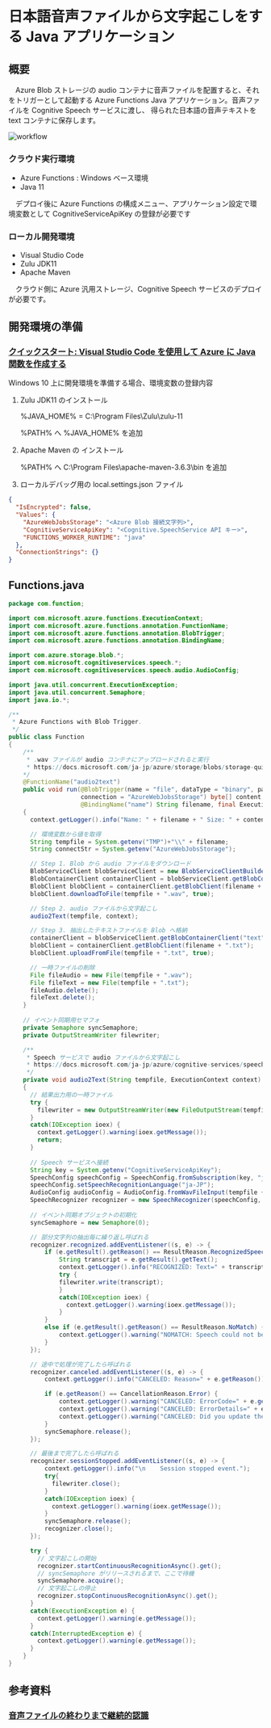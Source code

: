 # 日本語音声ファイルから文字起こしをする Java アプリケーション

## 概要
　Azure Blob ストレージの audio コンテナに音声ファイルを配置すると、それをトリガーとして起動する Azure Functions Java アプリケーション。音声ファイルを Cognitive Speech サービスに渡し、 得られた日本語の音声テキストを text コンテナに保存します。

 <img src="/images/workflow.png" title="workflow">

### クラウド実行環境
- Azure Functions : Windows ベース環境
- Java 11

　デプロイ後に Azure Functions の構成メニュー、アプリケーション設定で環境変数として CognitiveServiceApiKey の登録が必要です

### ローカル開発環境
- Visual Studio Code
- Zulu JDK11
- Apache Maven

　クラウド側に Azure 汎用ストレージ、Cognitive Speech サービスのデプロイが必要です。

## 開発環境の準備

### [クイックスタート: Visual Studio Code を使用して Azure に Java 関数を作成する](https://docs.microsoft.com/ja-jp/azure/azure-functions/create-first-function-vs-code-java)

Windows 10 上に開発環境を準備する場合、環境変数の登録内容

1. Zulu JDK11 のインストール

    %JAVA_HOME% = C:\Program Files\Zulu\zulu-11

    %PATH% へ %JAVA_HOME% を追加

2. Apache Maven の インストール

    %PATH% へ C:\Program Files\apache-maven-3.6.3\bin を追加

3. ローカルデバッグ用の local.settings.json ファイル

```json:local.settings.json
{
  "IsEncrypted": false,
  "Values": {
    "AzureWebJobsStorage": "<Azure Blob 接続文字列>",
    "CognitiveServiceApiKey": "<Cognitive.SpeechService API キー>",
    "FUNCTIONS_WORKER_RUNTIME": "java"
  },
  "ConnectionStrings": {}
}
```

## Functions.java

```java:Functions.java
package com.function;

import com.microsoft.azure.functions.ExecutionContext;
import com.microsoft.azure.functions.annotation.FunctionName;
import com.microsoft.azure.functions.annotation.BlobTrigger;
import com.microsoft.azure.functions.annotation.BindingName;

import com.azure.storage.blob.*;
import com.microsoft.cognitiveservices.speech.*;
import com.microsoft.cognitiveservices.speech.audio.AudioConfig;

import java.util.concurrent.ExecutionException;
import java.util.concurrent.Semaphore;
import java.io.*;

/**
 * Azure Functions with Blob Trigger.
 */
public class Function 
{
    /** 
     * .wav ファイルが audio コンテナにアップロードされると実行
     * https://docs.microsoft.com/ja-jp/azure/storage/blobs/storage-quickstart-blobs-java
    */
    @FunctionName("audio2text")
    public void run(@BlobTrigger(name = "file", dataType = "binary", path = "audio/{name}.wav", 
                    connection = "AzureWebJobsStorage") byte[] content,
                    @BindingName("name") String filename, final ExecutionContext context) 
    {
      context.getLogger().info("Name: " + filename + " Size: " + content.length + " bytes");

      // 環境変数から値を取得
      String tempfile = System.getenv("TMP")+"\\" + filename;
      String connectStr = System.getenv("AzureWebJobsStorage");

      // Step 1. Blob から audio ファイルをダウンロード
      BlobServiceClient blobServiceClient = new BlobServiceClientBuilder().connectionString(connectStr).buildClient();
      BlobContainerClient containerClient = blobServiceClient.getBlobContainerClient("audio");
      BlobClient blobClient = containerClient.getBlobClient(filename + ".wav");
      blobClient.downloadToFile(tempfile + ".wav", true);

      // Step 2. audio ファイルから文字起こし
      audio2Text(tempfile, context);

      // Step 3. 抽出したテキストファイルを Blob へ格納
      containerClient = blobServiceClient.getBlobContainerClient("text");
      blobClient = containerClient.getBlobClient(filename + ".txt");
      blobClient.uploadFromFile(tempfile + ".txt", true);

      // 一時ファイルの削除
      File fileAudio = new File(tempfile + ".wav");
      File fileText = new File(tempfile + ".txt");
      fileAudio.delete();
      fileText.delete();
    }
    
    // イベント同期用セマフォ
    private Semaphore syncSemaphore;
    private OutputStreamWriter filewriter;

    /**
     * Speech サービスで audio ファイルから文字起こし
     * https://docs.microsoft.com/ja-jp/azure/cognitive-services/speech-service/get-started-speech-to-text
     */
    private void audio2Text(String tempfile, ExecutionContext context) 
    {
      // 結果出力用の一時ファイル
      try {
        filewriter = new OutputStreamWriter(new FileOutputStream(tempfile + ".txt"), "UTF-8");
      }
      catch(IOException ioex) {
        context.getLogger().warning(ioex.getMessage());
        return;
      }
      
      // Speech サービスへ接続
      String key = System.getenv("CognitiveServiceApiKey");
      SpeechConfig speechConfig = SpeechConfig.fromSubscription(key, "japaneast");
      speechConfig.setSpeechRecognitionLanguage("ja-JP");
      AudioConfig audioConfig = AudioConfig.fromWavFileInput(tempfile + ".wav");
      SpeechRecognizer recognizer = new SpeechRecognizer(speechConfig, audioConfig);
      
      // イベント同期オブジェクトの初期化
      syncSemaphore = new Semaphore(0);

      // 部分文字列の抽出毎に繰り返し呼ばれる
      recognizer.recognized.addEventListener((s, e) -> {
          if (e.getResult().getReason() == ResultReason.RecognizedSpeech) {
              String transcript = e.getResult().getText();
              context.getLogger().info("RECOGNIZED: Text=" + transcript);
              try {
              filewriter.write(transcript);
              }
              catch(IOException ioex) {
                context.getLogger().warning(ioex.getMessage());
              }
          }
          else if (e.getResult().getReason() == ResultReason.NoMatch) {
              context.getLogger().warning("NOMATCH: Speech could not be recognized.");
          }
      });

      // 途中で処理が完了したら呼ばれる
      recognizer.canceled.addEventListener((s, e) -> {
          context.getLogger().info("CANCELED: Reason=" + e.getReason());

          if (e.getReason() == CancellationReason.Error) {
              context.getLogger().warning("CANCELED: ErrorCode=" + e.getErrorCode());
              context.getLogger().warning("CANCELED: ErrorDetails=" + e.getErrorDetails());
              context.getLogger().warning("CANCELED: Did you update the subscription info?");
          }
          syncSemaphore.release();
      });

      // 最後まで完了したら呼ばれる
      recognizer.sessionStopped.addEventListener((s, e) -> {
          context.getLogger().info("\n    Session stopped event.");
          try{
            filewriter.close();
          }
          catch(IOException ioex) {
            context.getLogger().warning(ioex.getMessage());
          }
          syncSemaphore.release();
          recognizer.close();
      });

      try {
        // 文字起こしの開始
        recognizer.startContinuousRecognitionAsync().get();        
        // syncSemaphore がリリースされるまで、ここで待機
        syncSemaphore.acquire();
        // 文字起こしの停止
        recognizer.stopContinuousRecognitionAsync().get();
      }
      catch(ExecutionException e) {
        context.getLogger().warning(e.getMessage());
      }
      catch(InterruptedException e) {
        context.getLogger().warning(e.getMessage());
      }
    }
}
```

## 参考資料

### [音声ファイルの終わりまで継続的認識](https://docs.microsoft.com/ja-jp/azure/cognitive-services/speech-service/get-started-speech-to-text?tabs=windowsinstall&pivots=programming-language-java#%E7%B6%99%E7%B6%9A%E7%9A%84%E8%AA%8D%E8%AD%98)
